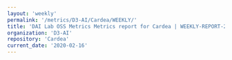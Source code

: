```yaml
---
layout: 'weekly'
permalink: '/metrics/D3-AI/Cardea/WEEKLY/'
title: 'DAI Lab OSS Metrics Metrics report for Cardea | WEEKLY-REPORT-2020-02-16'
organization: 'D3-AI'
repository: 'Cardea'
current_date: '2020-02-16'
---
```

